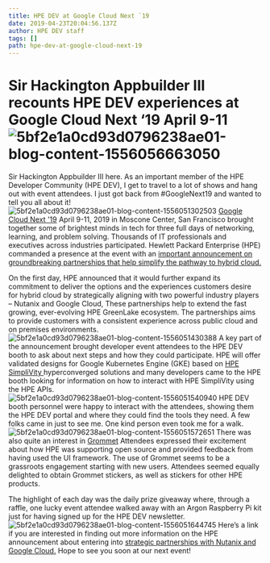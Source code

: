 ```yaml
---
title: HPE DEV at Google Cloud Next `19
date: 2019-04-23T20:04:56.137Z
author: HPE DEV staff 
tags: []
path: hpe-dev-at-google-cloud-next-19
---
```

# Sir Hackington Appbuilder III recounts HPE DEV experiences at Google Cloud Next ‘19 April 9-11![5bf2e1a0cd93d0796238ae01-blog-content-1556056663050](/uploads/media/2019/4/untitled1-1556056663049.png)
Sir Hackington Appbuilder III here. As an important member of the HPE Developer Community (HPE DEV), I get to travel to a lot of shows and hang out with event attendees. I just got back from #GoogleNext19 and wanted to tell you all about it! ![5bf2e1a0cd93d0796238ae01-blog-content-1556051302503](/uploads/media/2019/4/picture12-1556051302495.png)
[Google Cloud Next '19](https://cloud.withgoogle.com/next/sf) April 9-11, 2019 in Moscone Center, San Francisco brought together some of brightest minds in tech for three full days of networking, learning, and problem solving. Thousands of IT professionals and executives across industries participated. Hewlett Packard Enterprise (HPE) commanded a presence at the event with an [ important announcement on groundbreaking partnerships that help simplify the pathway to hybrid cloud.](http://cloud.google.com/blog/topics/partners/google-cloud-partners-with-hpe-on-hybrid-cloud-next19) 
 
On the first day, HPE announced that it would further expand its commitment to deliver the options and the experiences customers desire for hybrid cloud by strategically aligning with two powerful industry players – Nutanix and Google Cloud, These partnerships help to extend the fast growing, ever-evolving HPE GreenLake ecosystem. The partnerships aims to provide customers with a consistent experience across public cloud and on premises environments.![5bf2e1a0cd93d0796238ae01-blog-content-1556051430388](/uploads/media/2019/4/picture1112-1556051430387.png)
A key part of the announcement brought developer event attendees to the HPE DEV booth to ask about next steps and how they could participate. HPE will offer validated designs for Google Kubernetes Engine (GKE) based on [ HPE SimpliVity ](http://www.hpe.com/us/en/integrated-systems/simplivity.html) hyperconverged solutions and many developers came to the HPE booth looking for information on how to interact with HPE SimpliVity using the HPE APIs.![5bf2e1a0cd93d0796238ae01-blog-content-1556051540940](/uploads/media/2019/4/picture14-1556051540938.png)
HPE DEV booth personnel were happy to interact with the attendees, showing them the HPE DEV portal and where they could find the tools they need. A few folks came in just to see me. One kind person even took me for a walk.![5bf2e1a0cd93d0796238ae01-blog-content-1556051572651](/uploads/media/2019/4/picture51-1556051572650.png)
There was also quite an interest in [Grommet](https://v2.grommet.io/) Attendees expressed their excitement about how HPE was supporting open source and provided feedback from having used the UI framework. The use of Grommet seems to be a grassroots engagement starting with new users. Attendees seemed equally delighted to obtain Grommet stickers, as well as stickers for other HPE products. 

The highlight of each day was the daily prize giveaway where, through a raffle, one lucky event attendee walked away with an Argon Raspberry Pi kit just for having signed up for the HPE DEV newsletter.![5bf2e1a0cd93d0796238ae01-blog-content-1556051644745](/uploads/media/2019/4/picture15-1556051644744.png)
Here’s a link if you are interested in finding out more information on the HPE announcement about entering into [strategic partnerships with Nutanix and Google Cloud.](http://www.hpe.com/us/en/newsroom/blog-post/2019/04/two-groundbreaking-partnerships-help-simplify-the-pathway-to-hybrid-cloud.html) Hope to see you soon at our next event!